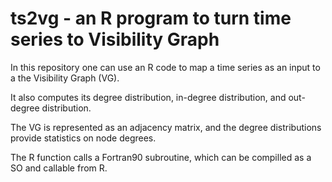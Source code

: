 # ts2vg - an R program to turn time series to Visibility Graph

In this repository one can use an R code to map a time series as an input to a the Visibility Graph (VG).

It also computes its degree distribution, in-degree distribution, and out-degree distribution.

The VG is represented as an adjacency matrix, and the degree distributions provide statistics on node degrees.

The R function calls a Fortran90 subroutine, which can be compilled as a SO and callable from R. 
